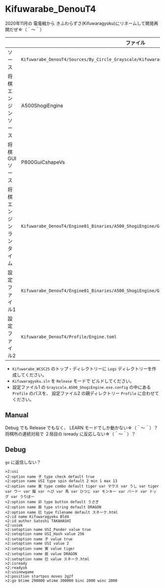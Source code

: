# Kifuwarabe_DenouT4

2020年11月の 電竜戦から きふわらずさ(Kifuwaragyoku)にリネームして開発再開だぜ☆（＾～＾）  

|                         | ファイル                                                                                      |
| ----------------------- | --------------------------------------------------------------------------------------------- |
| ソース                  | `Kifuwarabe_DenouT4/Sources/By_Circle_Grayscale/Kifuwaragyoku.sln`                            |
| 将棋エンジン ソース     | A500ShogiEngine                                                                               |
| 将棋GUI ソース          | P800GuiCshapeVs                                                                               |
| 将棋エンジン ランタイム | `Kifuwarabe_DenouT4/Engine01_Binaries/A500_ShogiEngine/Grayscale.A500_ShogiEngine.exe`        |
| 設定ファイル1           | `Kifuwarabe_DenouT4/Engine01_Binaries/A500_ShogiEngine/Grayscale.A500_ShogiEngine.exe.config` |
| 設定ファイル2           | `Kifuwarabe_DenouT4/Profile/Engine.toml`                                                      |

* `Kifuwarabe_WCSC25` のトップ・ディレクトリーに `Logs` ディレクトリーを作成してください。
* `Kifuwaragyoku.sln` を `Release` モードで ビルドしてください。
* 設定ファイル1 の `Grayscale.A500_ShogiEngine.exe.config` の中にある `Profile` のパスを、 設定ファイル2 の親ディレクトリー `Profile` に合わせてください。  

## Manual

Debug でも Release でもなく、 LEARN モードでしか動かない☆（＾～＾）？  
将棋所の連続対局で ２局目の isready に反応しない☆（＾～＾）？  

## Debug

`go` に返信しない？  

```plain
>2:usi
<2:option name 子 type check default true
<2:option name USI type spin default 2 min 1 max 13
<2:option name 寅 type combo default tiger var マウス var うし var tiger var ウー var 龍 var へび var 馬 var ひつじ var モンキー var バード var ドッグ var うりぼー
<2:option name 卯 type button default うさぎ
<2:option name 辰 type string default DRAGON
<2:option name 巳 type filename default スネーク.html
<2:id name Kifuwaragyoku Bld4
<2:id author Satoshi TAKAHASHI
<2:usiok
>2:setoption name USI_Ponder value true
>2:setoption name USI_Hash value 256
>2:setoption name 子 value true
>2:setoption name USI value 2
>2:setoption name 寅 value tiger
>2:setoption name 辰 value DRAGON
>2:setoption name 巳 value スネーク.html
>2:isready
<2:readyok
>2:usinewgame
>2:position startpos moves 2g2f
>2:go btime 298000 wtime 300000 binc 2000 winc 2000
```
